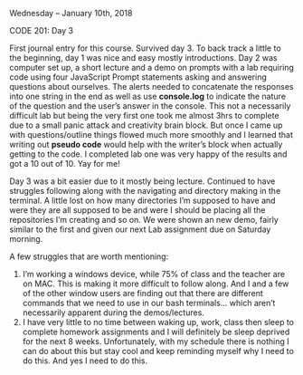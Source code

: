 Wednesday – January 10th, 2018 

CODE 201: Day 3

First journal entry for this course. Survived day 3.  To back track a little to the beginning, day 1 was nice and easy mostly introductions.  Day 2 was computer set up, a short lecture and a demo on prompts with a lab requiring code using four JavaScript Prompt statements asking and answering questions about ourselves.  The alerts needed to concatenate the responses into one string in the end as well as use **console.log** to indicate the nature of the question and the user’s answer in the console.  This not a necessarily difficult lab but being the very first one took me almost 3hrs to complete due to a small panic attack and creativity brain block.  But once I came up with questions/outline things flowed much more smoothly and I learned that writing out **pseudo code** would help with the writer’s block when actually getting to the code. I completed lab one was very happy of the results and got a 10 out of 10. Yay for me! 

Day 3 was a bit easier due to it mostly being lecture.  Continued to have struggles following along with the navigating and directory making in the terminal.  A little lost on how many directories I’m supposed to have and were they are all supposed to be and were I should be placing all the repositories I’m creating and so on. We were shown an new demo, fairly similar to the first and given our next Lab assignment due on Saturday morning. 

A few struggles that are worth mentioning: 

1.	I’m working a windows device, while 75% of class and the teacher are on MAC.  This is making it more difficult to follow along.  And I and a few of the other window users are finding out that there are different commands that we need to use in our bash terminals... which aren’t necessarily apparent during the demos/lectures. 
2.	I have very little to no time between waking up, work, class then sleep to complete homework assignments and I will definitely be sleep deprived for the next 8 weeks.  Unfortunately, with my schedule there is nothing I can do about this but stay cool and keep reminding myself why I need to do this.  And yes I need to do this.
